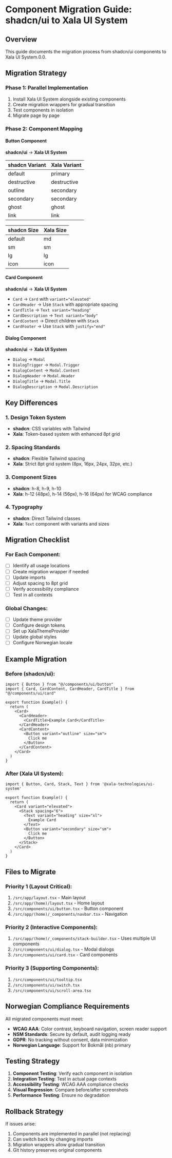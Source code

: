 # Component Migration Guide: shadcn/ui to Xala UI System

## Overview

This guide documents the migration process from shadcn/ui components to Xala UI System.0.0.

## Migration Strategy

### Phase 1: Parallel Implementation
1. Install Xala UI System alongside existing components
2. Create migration wrappers for gradual transition
3. Test components in isolation
4. Migrate page by page

### Phase 2: Component Mapping

#### Button Component
**shadcn/ui** → **Xala UI System**

| shadcn Variant | Xala Variant |
|----------------|--------------|
| default | primary |
| destructive | destructive |
| outline | secondary |
| secondary | secondary |
| ghost | ghost |
| link | link |

| shadcn Size | Xala Size |
|-------------|-----------|
| default | md |
| sm | sm |
| lg | lg |
| icon | icon |

#### Card Component
**shadcn/ui** → **Xala UI System**
- `Card` → `Card` with `variant="elevated"`
- `CardHeader` → Use `Stack` with appropriate spacing
- `CardTitle` → `Text variant="heading"`
- `CardDescription` → `Text variant="body"`
- `CardContent` → Direct children with `Stack`
- `CardFooter` → Use `Stack` with `justify="end"`

#### Dialog Component
**shadcn/ui** → **Xala UI System**
- `Dialog` → `Modal`
- `DialogTrigger` → `Modal.Trigger`
- `DialogContent` → `Modal.Content`
- `DialogHeader` → `Modal.Header`
- `DialogTitle` → `Modal.Title`
- `DialogDescription` → `Modal.Description`

## Key Differences

### 1. Design Token System
- **shadcn**: CSS variables with Tailwind
- **Xala**: Token-based system with enhanced 8pt grid

### 2. Spacing Standards
- **shadcn**: Flexible Tailwind spacing
- **Xala**: Strict 8pt grid system (8px, 16px, 24px, 32px, etc.)

### 3. Component Sizes
- **shadcn**: h-8, h-9, h-10
- **Xala**: h-12 (48px), h-14 (56px), h-16 (64px) for WCAG compliance

### 4. Typography
- **shadcn**: Direct Tailwind classes
- **Xala**: `Text` component with variants and sizes

## Migration Checklist

### For Each Component:
- [ ] Identify all usage locations
- [ ] Create migration wrapper if needed
- [ ] Update imports
- [ ] Adjust spacing to 8pt grid
- [ ] Verify accessibility compliance
- [ ] Test in all contexts

### Global Changes:
- [ ] Update theme provider
- [ ] Configure design tokens
- [ ] Set up XalaThemeProvider
- [ ] Update global styles
- [ ] Configure Norwegian locale

## Example Migration

### Before (shadcn/ui):
```tsx
import { Button } from "@/components/ui/button"
import { Card, CardContent, CardHeader, CardTitle } from "@/components/ui/card"

export function Example() {
  return (
    <Card>
      <CardHeader>
        <CardTitle>Example Card</CardTitle>
      </CardHeader>
      <CardContent>
        <Button variant="outline" size="sm">
          Click me
        </Button>
      </CardContent>
    </Card>
  )
}
```

### After (Xala UI System):
```tsx
import { Button, Card, Stack, Text } from '@xala-technologies/ui-system'

export function Example() {
  return (
    <Card variant="elevated">
      <Stack spacing="6">
        <Text variant="heading" size="xl">
          Example Card
        </Text>
        <Button variant="secondary" size="sm">
          Click me
        </Button>
      </Stack>
    </Card>
  )
}
```

## Files to Migrate

### Priority 1 (Layout Critical):
1. `/src/app/layout.tsx` - Main layout
2. `/src/app/(home)/layout.tsx` - Home layout
3. `/src/components/ui/button.tsx` - Button component
4. `/src/app/(home)/_components/navbar.tsx` - Navigation

### Priority 2 (Interactive Components):
1. `/src/app/(home)/_components/stack-builder.tsx` - Uses multiple UI components
2. `/src/components/ui/dialog.tsx` - Modal dialogs
3. `/src/components/ui/card.tsx` - Card components

### Priority 3 (Supporting Components):
1. `/src/components/ui/tooltip.tsx`
2. `/src/components/ui/switch.tsx`
3. `/src/components/ui/scroll-area.tsx`

## Norwegian Compliance Requirements

All migrated components must meet:
- **WCAG AAA**: Color contrast, keyboard navigation, screen reader support
- **NSM Standards**: Secure by default, audit logging ready
- **GDPR**: No tracking without consent, data minimization
- **Norwegian Language**: Support for Bokmål (nb) primary

## Testing Strategy

1. **Component Testing**: Verify each component in isolation
2. **Integration Testing**: Test in actual page contexts
3. **Accessibility Testing**: WCAG AAA compliance checks
4. **Visual Regression**: Compare before/after screenshots
5. **Performance Testing**: Ensure no degradation

## Rollback Strategy

If issues arise:
1. Components are implemented in parallel (not replacing)
2. Can switch back by changing imports
3. Migration wrappers allow gradual transition
4. Git history preserves original components